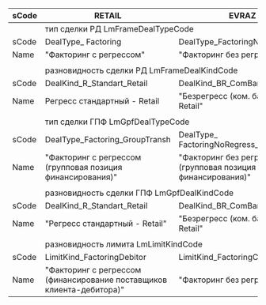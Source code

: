 | sCode | RETAIL                                                                | EVRAZ                                                       |
|-------|-----------------------------------------------------------------------|-------------------------------------------------------------|
| <td colspan=3>тип сделки РД LmFrameDealTypeCode
| sCode | DealType_ Factoring                                                   | DealType_FactoringNoRegress                                 |
| Name  | "Факторинг c регрессом"                                               | "Факторинг без регресса"                                    |
|       |                                                                       |                                                             |
| <td colspan=3>разновидность сделки РД LmFrameDealKindCode
| sCode | DealKind_R_Standart_Retail                                            | DealKind_BR_ComBank_Retail                                  |
| Name  | Регресс стандартный - Retail                                          | "Безрегресс (ком. банком) - Retail"                         |
|       |                                                                       |                                                             |
| <td colspan=3>тип сделки ГПФ LmGpfDealTypeCode
| sCode | DealType_Factoring_GroupTransh                                        | DealType_ FactoringNoRegress_GroupTransh                    |
| Name  | "Факторинг с регрессом (групповая позиция финансирования)"            | "Факторинг без регресса (групповая позиция финансирования)" |
|       |                                                                       |                                                             |
| <td colspan=3>разновидность сделки ГПФ LmGpfDealKindCode
| sCode | DealKind_R_Standart_Retail                                            | DealKind_BR_ComBank_Retail                                  |
| Name  | "Регресс стандартный - Retail"                                        | "Безрегресс (ком. банком) - Retail"                         |
|       |                                                                       |                                                             |
| <td colspan=3>разновидность лимита LmLimitKindCode
| sCode | LimitKind_FactoringDebitor                                            | LimitKind_FactoringClient                                   |
| Name  | "Факторинг с регрессом (финансирование поставщиков клиента-дебитора)" | "Факторинг без регресса"                                    |
